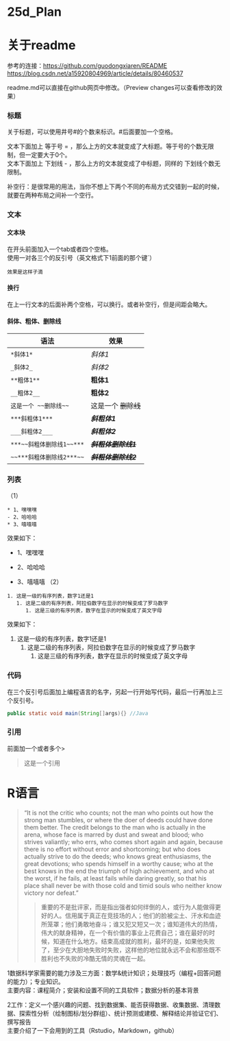 # 25d_Plan

关于readme
===
参考的连接：https://github.com/guodongxiaren/README  
https://blog.csdn.net/a15920804969/article/details/80460537

readme.md可以直接在github网页中修改。（Preview changes可以查看修改的效果）

### 标题
关于标题，可以使用井号#的个数来标识。#后面要加一个空格。

文本下面加上 等于号 = ，那么上方的文本就变成了大标题。等于号的个数无限制，但一定要大于0个。  
文本下面加上 下划线 - ，那么上方的文本就变成了中标题，同样的 下划线个数无限制。

补空行：是很常用的用法，当你不想上下两个不同的布局方式交错到一起的时候，就要在两种布局之间补一个空行。

### 文本

#### 文本块

在开头前面加入一个tab或者四个空格。  
使用一对各三个的反引号（英文格式下1前面的那个键\`）

    效果是这样子滴

#### 换行
在上一行文本的后面补两个空格，可以换行。或者补空行，但是间距会略大。
#### 斜体、粗体、删除线

|语法|效果|
|----|-----|
|`*斜体1*`|*斜体1*|
|`_斜体2_`| _斜体2_|
|`**粗体1**`|**粗体1**|
|`__粗体2__`|__粗体2__|
|`这是一个 ~~删除线~~`|这是一个 ~~删除线~~|
|`***斜粗体1***`|***斜粗体1***|
|`___斜粗体2___`|___斜粗体2___|
|`***~~斜粗体删除线1~~***`|***~~斜粗体删除线1~~***|
|`~~***斜粗体删除线2***~~`|~~***斜粗体删除线2***~~|

### 列表
（1）
```
* 1、嘿嘿嘿
- 2、哈哈哈
* 3、嘻嘻嘻
```
效果如下：
* 1、嘿嘿嘿
- 2、哈哈哈
* 3、嘻嘻嘻
（2）
```
1. 这是一级的有序列表，数字1还是1
   1. 这是二级的有序列表，阿拉伯数字在显示的时候变成了罗马数字
      1. 这是三级的有序列表，数字在显示的时候变成了英文字母
```
效果如下：
1. 这是一级的有序列表，数字1还是1
   1. 这是二级的有序列表，阿拉伯数字在显示的时候变成了罗马数字
      1. 这是三级的有序列表，数字在显示的时候变成了英文字母

### 代码

在三个反引号后面加上编程语言的名字，另起一行开始写代码，最后一行再加上三个反引号。
```Java
public static void main(String[]args){} //Java
```
### 引用
前面加一个或者多个>
> 这是一个引用

R语言
===
> “It is not the critic who counts; not the man who points out how the strong man stumbles, or where the doer of deeds could have done them better. The credit belongs to the man who is actually in the arena, whose face is marred by dust and sweat and blood; who strives valiantly; who errs, who comes short again and again, because there is no effort without error and shortcoming; but who does actually strive to do the deeds; who knows great enthusiasms, the great devotions; who spends himself in a worthy cause; who at the best knows in the end the triumph of high achievement, and who at the worst, if he fails, at least fails while daring greatly, so that his place shall never be with those cold and timid souls who neither know victory nor defeat.”
>> 重要的不是批评家，而是指出强者如何绊倒的人，或行为人能做得更好的人。信用属于真正在竞技场的人；他们的脸被尘土、汗水和血迹所笼罩；他们勇敢地奋斗；谁又犯又短又一次；谁知道伟大的热情，伟大的献身精神，在一个有价值的事业上花费自己；谁在最好的时候，知道在什么地方。结束高成就的胜利，最坏的是，如果他失败了，至少在大胆地失败时失败，这样他的地位就永远不会和那些既不胜利也不失败的冷酷无情的灵魂在一起。

1数据科学家需要的能力涉及三方面：数学&统计知识；处理技巧（编程+回答问题的能力）；专业知识。  
主要内容：课程简介；安装和设置不同的工具软件；数据分析的基本背景

2工作：定义一个感兴趣的问题、找到数据集、能否获得数据、收集数据、清理数据、探索性分析（绘制图标/划分群组）、统计预测或建模、解释结论并验证它们、撰写报告  
主要介绍了一下会用到的工具（Rstudio，Markdown，github）
